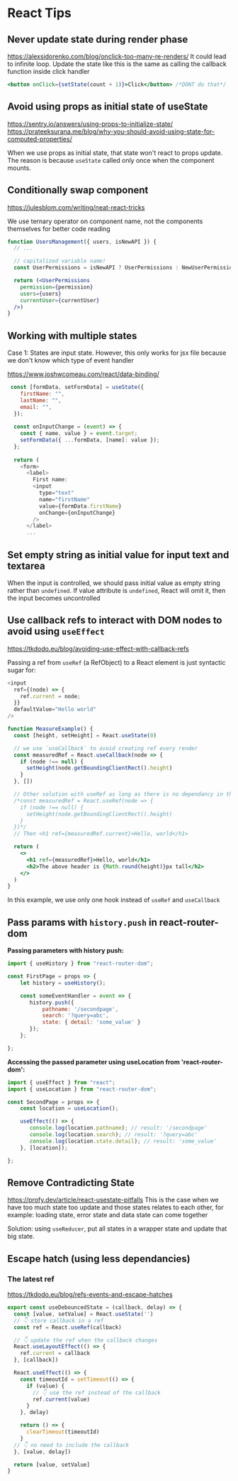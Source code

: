 # React Tips

## Never update state during render phase

<https://alexsidorenko.com/blog/onclick-too-many-re-renders/>
It could lead to infinite loop. Update the state like this is the same as calling the callback function inside click handler

```jsx
<button onClick={setState(count + 1)}>Click</button> /*DONT do that*/
```

## Avoid using props as initial state of useState

<https://sentry.io/answers/using-props-to-initialize-state/>
<https://prateeksurana.me/blog/why-you-should-avoid-using-state-for-computed-properties/>

When we use props as initial state, that state won't react to props update. The reason is because `useState` called only once when the component mounts.

## Conditionally swap component

<https://julesblom.com/writing/neat-react-tricks>

We use ternary operator on component name, not the components themselves for better code reading

```jsx
function UsersManagement({ users, isNewAPI }) {
  // ...

  // capitalized variable name!
  const UserPermissions = isNewAPI ? UserPermissions : NewUserPermissions;

  return (<UserPermissions
    permission={permission}
    users={users}
    currentUser={currentUser}
  />)
}
```

## Working with multiple states

Case 1: States are input state. However, this only works for jsx file because we don't know which type of event handler

<https://www.joshwcomeau.com/react/data-binding/>

```js
 const [formData, setFormData] = useState({
    firstName: "",
    lastName: "",
    email: "",
  });
 
  const onInputChange = (event) => {
    const { name, value } = event.target;
    setFormData({ ...formData, [name]: value });
  };
 
  return (
    <form>
      <label>
        First name:
        <input
          type="text"
          name="firstName"
          value={formData.firstName}
          onChange={onInputChange}
        />
      </label>
      ...
```

## Set empty string as initial value for input text and textarea

When the input is controlled, we should pass initial value as empty string rather than `undefined`. If value attribute is `undefined`, React will omit it, then the input becomes uncontrolled

## Use callback refs to interact with DOM nodes to avoid using `useEffect`

<https://tkdodo.eu/blog/avoiding-use-effect-with-callback-refs>

Passing a ref from `useRef` (a RefObject) to a React element is just syntactic sugar for:
```js
<input
  ref={(node) => {
    ref.current = node;
  }}
  defaultValue="Hello world"
/>
```

```jsx
function MeasureExample() {
  const [height, setHeight] = React.useState(0)

  // we use `useCallback` to avoid creating ref every render
  const measuredRef = React.useCallback(node => {
    if (node !== null) {
      setHeight(node.getBoundingClientRect().height)
    }
  }, [])

  // Other solution with useRef as long as there is no dependancy in the function inside `useRef`
  /*const measuredRef = React.useRef(node => {
    if (node !== null) {
      setHeight(node.getBoundingClientRect().height)
    }
  })*/
  // Then <h1 ref={measuredRef.current}>Hello, world</h1>

  return (
    <>
      <h1 ref={measuredRef}>Hello, world</h1>
      <h2>The above header is {Math.round(height)}px tall</h2>
    </>
  )
}
```

In this example, we use only one hook instead of `useRef` and `useCallback`

## Pass params with `history.push` in react-router-dom

<strong>Passing parameters with history push:</strong>

```jsx
import { useHistory } from "react-router-dom";

const FirstPage = props => {
    let history = useHistory();

    const someEventHandler = event => {
       history.push({
           pathname: '/secondpage',
           search: '?query=abc',
           state: { detail: 'some_value' }
       });
    };

};
```

<strong>Accessing the passed parameter using useLocation from 'react-router-dom':</strong>

```jsx
import { useEffect } from "react";
import { useLocation } from "react-router-dom";

const SecondPage = props => {
    const location = useLocation();

    useEffect(() => {
       console.log(location.pathname); // result: '/secondpage'
       console.log(location.search); // result: '?query=abc'
       console.log(location.state.detail); // result: 'some_value'
    }, [location]);

};
```

## Remove Contradicting State

<https://profy.dev/article/react-usestate-pitfalls>
This is the case when we have too much state too update and those states relates to each other, for example: loading state, error state and data state can come together

Solution: using `useReducer`, put all states in a wrapper state and update that big state.

## Escape hatch (using less dependancies)

### The latest ref

<https://tkdodo.eu/blog/refs-events-and-escape-hatches>
```jsx
export const useDebouncedState = (callback, delay) => {
  const [value, setValue] = React.useState('')
  // 👇 store callback in a ref
  const ref = React.useRef(callback)

  // 👇 update the ref when the callback changes
  React.useLayoutEffect(() => {
    ref.current = callback
  }, [callback])

  React.useEffect(() => {
    const timeoutId = setTimeout(() => {
      if (value) {
        // 👇 use the ref instead of the callback
        ref.current(value)
      }
    }, delay)

    return () => {
      clearTimeout(timeoutId)
    }
  // 👇 no need to include the callback
  }, [value, delay])

  return [value, setValue]
}
```
